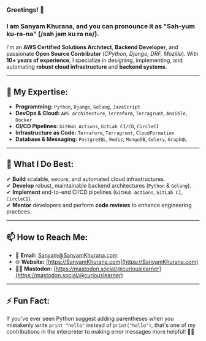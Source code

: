 ### Greetings! 👋

### I am Sanyam Khurana, and you can pronounce it as **"Sah-yum ku-ra-na"** (/sah jəm ku ra na/).

I'm an **AWS Certified Solutions Architect**, **Backend Developer**, and passionate **Open Source Contributor** (_CPython, Django, DRF, Mozilla_). With **10+ years of experience**, I specialize in designing, implementing, and automating **robust cloud infrastructure** and **backend systems**.

---

## 🚀 My Expertise:
- **Programming:** `Python`, `Django`, `Golang`, `JavaScript`
- **DevOps & Cloud:** `AWS architecture`, `Terraform`, `Terragrunt`, `Ansible`, `Docker`
- **CI/CD Pipelines:** `GitHub Actions`, `GitLab CI/CD`, `CircleCI`
- **Infrastructure as Code:** `Terraform`, `Terragrunt`, `CloudFormation`
- **Database & Messaging:** `PostgreSQL`, `Redis`, `MongoDB`, `Celery`, `GraphQL`

---

## 🔄 What I Do Best:
✔ **Build** scalable, secure, and automated cloud infrastructures.  
✔ **Develop** robust, maintainable backend architectures (`Python` & `Golang`).  
✔ **Implement** end-to-end CI/CD pipelines (`GitHub Actions`, `GitLab CI`, `CircleCI`).  
✔ **Mentor** developers and perform **code reviews** to enhance engineering practices.  

---

## 📫 How to Reach Me:
- 📧 **Email:** [Sanyam@SanyamKhurana.com](mailto:Sanyam@SanyamKhurana.com)  
- 🌐 **Website:** [https://SanyamKhurana.com](https://SanyamKhurana.com)  
- 🧙‍♂️ **Mastodon:** [https://mastodon.social/@curiouslearner](https://mastodon.social/@curiouslearner)  

---

## ⚡ Fun Fact:
If you've ever seen Python suggest adding parentheses when you mistakenly write `print "hello"` instead of `print("hello")`, that's one of my contributions in the interpreter to making error messages more helpful! 🐍✨

<!-- You may have come across my involvement in open-source initiatives under the alias `CuriousLearner`. I hold a Master's degree in Computer Science from Georgia Tech, located in Atlanta, US. Over ten years, I have been actively contributing code to Open Source projects, with noteworthy contributions made to prominent platforms such as CPython (Python's Interpreter), Django Web Framework, Django REST Framework, and Mozilla's Gecko Engine, among others. My expertise extends to speaking at numerous International conferences, where I share valuable insights and knowledge with the broader community.

I'd like to offer my assistance to individuals and companies seeking code reviews and seeking to elevate their Python proficiency. Whether it's striving to create clean and efficient code with Python/Django/DRF or seeking guidance on enhancing development productivity with Python, please feel free to contact me via email.

- 🔭 Presently, I am actively engaged in projects involving Python, Django, and NodeJS.
- 🌱 My ongoing pursuit involves delving into the realm of Golang, as I endeavor to expand my knowledge.
- 💬 Feel free to ask me anything related to Machine Learning, Artificial Intelligence, Backend Development, Public Speaking, or Cloud technologies; I am more than happy to share my insights and expertise!
- 📫 How to reach me: Sanyam@SanyamKhurana.com
- 😄 My website: https://SanyamKhurana.com
- 🧙‍♂️ My Mastadon: https://mastodon.social/@curiouslearner
- ⚡ Fun fact: In Python3, I've added a clever feature. If you accidentally use print incorrectly, Python will kindly suggest the right way to do it. It's my way of making coding a little friendlier for you!
- 😄 Pronouns: He/Him

-->

<!--
**CuriousLearner/CuriousLearner** is a ✨ _special_ ✨ repository because its `README.md` (this file) appears on your GitHub profile.

Here are some ideas to get you started:

- 🔭 I’m currently working on ...
- 🌱 I’m currently learning ...
- 👯 I’m looking to collaborate on ...
- 🤔 I’m looking for help with ...
- 💬 Ask me about ...
- 📫 How to reach me: ...
- 😄 Pronouns: ...
- ⚡ Fun fact: ...


#### I am the maintainer of these packages & would highly appreciate your help in improvising these

![Django Phone Verify](https://github-readme-stats.vercel.app/api/pin/?username=curiouslearner&repo=django-phone-verify&show_icons=true)


![Sanyam's GitHub stats](https://github-readme-stats.vercel.app/api?username=curiouslearner&count_private=true&hide=contribs&show_icons=true)

With great pride, I am delighted to disclose my Open-source contributions and other statistical accomplishments on public platforms:

![Metrics](/github-metrics.svg)

In order to extend support to my Open Source endeavors, kindly consider exploring the provided `Buy Me A Coffee` link below. Your generosity will be greatly appreciated. ✨

<p align="center">
    <a href="https://www.buymeacoffee.com/curiouslearner" target="_blank"><img src="https://cdn.buymeacoffee.com/buttons/default-yellow.png" alt="Buy Me A Coffee" width="150" ></a>
</p>

<p align="center">
    <img src="https://visitor-badge.laobi.icu/badge?page_id=curiouslearner" id="counter">
</p>
-->
